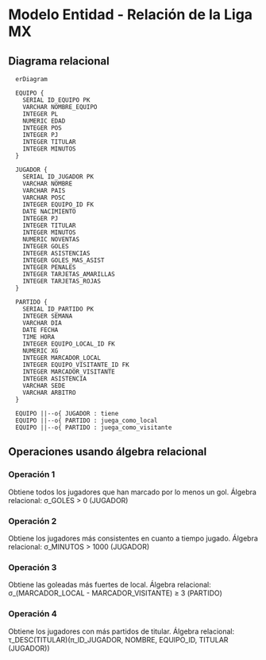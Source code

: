 # Modelo Entidad - Relación de la Liga MX

## Diagrama relacional

```mermaid
  erDiagram

  EQUIPO {
    SERIAL ID_EQUIPO PK
    VARCHAR NOMBRE_EQUIPO
    INTEGER PL
    NUMERIC EDAD
    INTEGER POS
    INTEGER PJ
    INTEGER TITULAR
    INTEGER MINUTOS
  }

  JUGADOR {
    SERIAL ID_JUGADOR PK
    VARCHAR NOMBRE
    VARCHAR PAIS
    VARCHAR POSC
    INTEGER EQUIPO_ID FK
    DATE NACIMIENTO
    INTEGER PJ
    INTEGER TITULAR
    INTEGER MINUTOS
    NUMERIC NOVENTAS
    INTEGER GOLES
    INTEGER ASISTENCIAS
    INTEGER GOLES_MAS_ASIST
    INTEGER PENALES
    INTEGER TARJETAS_AMARILLAS
    INTEGER TARJETAS_ROJAS
  }

  PARTIDO {
    SERIAL ID_PARTIDO PK
    INTEGER SEMANA
    VARCHAR DIA
    DATE FECHA
    TIME HORA
    INTEGER EQUIPO_LOCAL_ID FK
    NUMERIC XG
    INTEGER MARCADOR_LOCAL
    INTEGER EQUIPO_VISITANTE_ID FK
    INTEGER MARCADOR_VISITANTE
    INTEGER ASISTENCIA
    VARCHAR SEDE
    VARCHAR ARBITRO
  }

  EQUIPO ||--o{ JUGADOR : tiene
  EQUIPO ||--o{ PARTIDO : juega_como_local
  EQUIPO ||--o{ PARTIDO : juega_como_visitante
  ```

## Operaciones usando álgebra relacional

### Operación 1
Obtiene todos los jugadores que han marcado por lo menos un gol.
Álgebra relacional: σ_GOLES > 0 (JUGADOR)

### Operación 2
Obtiene los jugadores más consistentes en cuanto a tiempo jugado.
Álgebra relacional: σ_MINUTOS > 1000 (JUGADOR)

### Operación 3
Obtiene las goleadas más fuertes de local.
Álgebra relacional: σ_(MARCADOR_LOCAL - MARCADOR_VISITANTE) ≥ 3 (PARTIDO)

### Operación 4
Obtiene los jugadores con más partidos de titular.
Álgebra relacional: τ_DESC(TITULAR)(π_ID_JUGADOR, NOMBRE, EQUIPO_ID, TITULAR (JUGADOR))